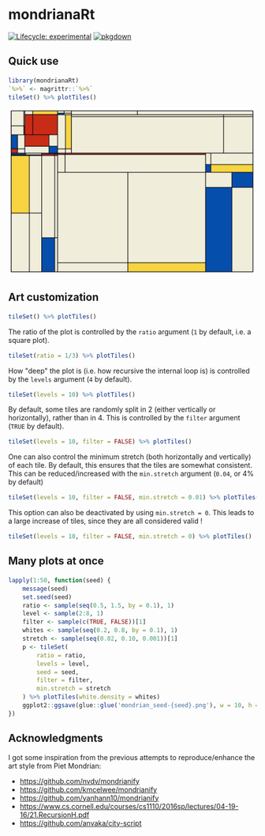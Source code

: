 # mondrianaRt

<!-- badges: start -->
[![Lifecycle: experimental](https://img.shields.io/badge/lifecycle-experimental-orange.svg)](https://www.tidyverse.org/lifecycle/#experimental)
[![pkgdown](https://github.com/js2264/mondrianaRt/workflows/pkgdown/badge.svg)](https://github.com/js2264/mondrianaRt/actions)
<!-- badges: end -->

## Quick use 

```r
library(mondrianaRt)
`%>%` <- magrittr::`%>%`
tileSet() %>% plotTiles()
```

![](man/figures/mondrian.png)

## Art customization 

```r
tileSet() %>% plotTiles()
```

The ratio of the plot is controlled by the `ratio` argument (`1` by default, i.e. a square plot). 

```r
tileSet(ratio = 1/3) %>% plotTiles()
```

How "deep" the plot is (i.e. how recursive the internal loop is) is controlled by the `levels` argument (`4` by default).

```r
tileSet(levels = 10) %>% plotTiles()
```

By default, some tiles are randomly split in 2 (either vertically or horizontally), rather than in 4. This is controlled by the `filter` argument (`TRUE` by default).

```r
tileSet(levels = 10, filter = FALSE) %>% plotTiles()
```

One can also control the minimum stretch (both horizontally and vertically) of each tile. By default, this ensures that the tiles are somewhat consistent. This can be reduced/increased with the `min.stretch` argument (`0.04`, or 4% by default)

```r
tileSet(levels = 10, filter = FALSE, min.stretch = 0.01) %>% plotTiles()
```

This option can also be deactivated by using `min.stretch = 0`. This leads to a large increase of tiles, since they are all considered valid !

```r
tileSet(levels = 10, filter = FALSE, min.stretch = 0) %>% plotTiles()
```

## Many plots at once

```r
lapply(1:50, function(seed) {
    message(seed)
    set.seed(seed)
    ratio <- sample(seq(0.5, 1.5, by = 0.1), 1)
    level <- sample(2:8, 1)
    filter <- sample(c(TRUE, FALSE))[1]
    whites <- sample(seq(0.2, 0.8, by = 0.1), 1)
    stretch <- sample(seq(0.02, 0.10, 0.001))[1]
    p <- tileSet(
        ratio = ratio, 
        levels = level, 
        seed = seed, 
        filter = filter, 
        min.stretch = stretch
    ) %>% plotTiles(white.density = whites)
    ggplot2::ggsave(glue::glue('mondrian_seed-{seed}.png'), w = 10, h = 10*ratio)
})
```

## Acknowledgments

I got some inspiration from the previous attempts to reproduce/enhance the art style from Piet Mondrian:

* https://github.com/nvdv/mondrianify  
* https://github.com/kmcelwee/mondrianify  
* https://github.com/yanhann10/mondrianify  
* https://www.cs.cornell.edu/courses/cs1110/2016sp/lectures/04-19-16/21.RecursionH.pdf  
* https://github.com/anvaka/city-script
